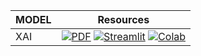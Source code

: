 | MODEL      | Resources                                                                                                                                                                                                                                                                                             |
|------------|--------------------------------------------------------------------------------------------------------------------------------------------------------------------------------------------------------------------------------------------------------------------------------------------------------|
| XAI | [![PDF](https://img.shields.io/badge/Open%20in%20PDF-%23FF0000.svg?style=flat-square&logo=adobe&logoColor=white)](PDF_LINK_HERE) [![Streamlit](https://static.streamlit.io/badges/streamlit_badge_black_white.svg)](STREAMLIT_LINK_HERE) [![Colab](https://colab.research.google.com/assets/colab-badge.svg)](https://colab.research.google.com/drive/1BspuJQ6ZMdBisa7wIlbczLvkOtpbvyk5#scrollTo=rJkL91nB7MlM) |
